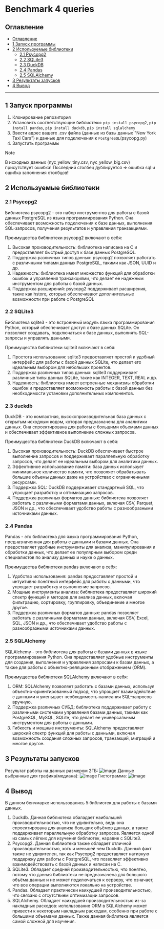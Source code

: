 # Benchmark 4 queries

## Оглавление
- [Оглавление](#оглавление)
- [1 Запуск программы](#1-запуск-программы)
- [2 Используемые библиотеки](#2-используемые-библиотеки)
  - [2.1 Psycopg2](#21-psycopg2)
  - [2.2 SQLite3](#22-sqlite3)
  - [2.3 DuckDB](#23-duckdb)
  - [2.4 Pandas](#24-pandas)
  - [2.5 SQLAlchemy](#25-sqlalchemy)
- [3 Результаты запусков](#3-результаты-запусков)
- [4 Вывод](#4-вывод)
***
## 1 Запуск программы 
1. Клонирование репозитория
2. Установить соответствующие библиотеки: `pip install psycopg2`, `pip install pandas`, `pip install duckdb`, `pip install sqlalchemy`
3. Ввести адрес вашего .csv файла (данные из базы данных "New York Taxi Cars") и данные для подключения к `PostgreSQL`(psycopg.py)
4. Запустить программы 
> [!NOTE]
> В исходных данных (nyc_yellow_tiny.csv, nyc_yellow_big.csv) присутствует ошибка! Последний столбец дублируется => ошибка sql и ошибка заполнения столбцов!
## 2 Используемые библиотеки
### 2.1 Psycopg2
Библиотека psycopg2 - это набор инструментов для работы с базой данных PostgreSQL из языка программирования Python. Она обеспечивает возможность подключения к базе данных, выполнения SQL-запросов, получения результатов и управления транзакциями.

Преимущества библиотеки psycopg2 включают в себя:
1. Высокая производительность: библиотека написана на C и предоставляет быстрый доступ к базе данных PostgreSQL.
2. Поддержка различных типов данных: psycopg2 позволяет работать с различными типами данных PostgreSQL, такими как JSON, UUID и др.
3. Надежность: библиотека имеет множество функций для обработки ошибок и управления транзакциями, что делает ее надежным инструментом для работы с базой данных.
4. Поддержка расширений: psycopg2 поддерживает расширения, такие как hstore, которые обеспечивают дополнительные возможности при работе с PostgreSQL
### 2.2 SQLite3
Библиотека sqlite3 - это встроенный модуль языка программирования Python, который обеспечивает доступ к базе данных SQLite. Он позволяет создавать, подключаться к базе данных, выполнять SQL-запросы и управлять данными.

Преимущества библиотеки sqlite3 включают в себя:
1. Простота использования: sqlite3 предоставляет простой и удобный интерфейс для работы с базой данных SQLite, что делает его идеальным выбором для небольших проектов.
2. Поддержка различных типов данных: sqlite3 поддерживает различные типы данных SQLite, такие как INTEGER, TEXT, REAL и др.
3. Надежность: библиотека имеет встроенные механизмы обработки ошибок и предоставляет возможность работы с базой данных без необходимости установки дополнительных компонентов.
### 2.3 duckdb
DuckDB - это компактная, высокопроизводительная база данных с открытым исходным кодом, которая предназначена для аналитики данных. Она спроектирована для работы с большими объемами данных и обеспечивает эффективное выполнение сложных запросов.

Преимущества библиотеки DuckDB включают в себя:
1. Высокая производительность: DuckDB обеспечивает быстрое выполнение запросов и поддерживает параллельную обработку запросов, что делает ее идеальным выбором для аналитики данных.
2. Эффективное использование памяти: база данных использует минимальное количество памяти, что позволяет обрабатывать большие объемы данных даже на устройствах с ограниченными ресурсами.
3. Поддержка SQL: DuckDB поддерживает стандартный SQL, что упрощает разработку и оптимизацию запросов.
4. Поддержка различных форматов данных: библиотека позволяет работать с различными форматами данных, включая CSV, Parquet, JSON и др., что обеспечивает удобство работы с разнообразными источниками данных.
### 2.4 Pandas
Pandas - это библиотека для языка программирования Python, предназначенная для работы с данными и базами данных. Она предоставляет удобные инструменты для анализа, манипулирования и обработки данных, что делает ее популярным выбором среди специалистов по анализу данных и науке о данных.

Преимущества библиотеки pandas включают в себя:
1. Удобство использования: pandas предоставляет простой и интуитивно понятный интерфейс для работы с данными, что упрощает разработку и выполнение запросов.
2. Мощные инструменты анализа: библиотека предоставляет широкий спектр функций и методов для анализа данных, включая фильтрацию, сортировку, группировку, объединение и многое другое.
3. Поддержка различных форматов данных: pandas позволяет работать с различными форматами данных, включая CSV, Excel, SQL, JSON и др., что обеспечивает удобство работы с разнообразными источниками данных.
### 2.5 SQLAlchemy
SQLAlchemy - это библиотека для работы с базами данных в языке программирования Python. Она предоставляет удобные инструменты для создания, выполнения и управления запросами к базам данных, а также для работы с объектно-реляционным отображением (ORM).

Преимущества библиотеки SQLAlchemy включают в себя:
1. ORM: SQLAlchemy позволяет работать с базами данных, используя объектно-ориентированный подход, что упрощает взаимодействие с данными и уменьшает необходимость написания SQL-запросов вручную.
2. Поддержка различных СУБД: библиотека поддерживает работу с различными системами управления базами данных, такими как PostgreSQL, MySQL, SQLite, что делает ее универсальным инструментом для работы с данными.
3. Гибкость и мощные инструменты: SQLAlchemy предоставляет широкий спектр функций для работы с данными, включая возможность создания сложных запросов, транзакций, миграций и многое другое.
## 3 Результаты запусков
Результат работы на данных размером 2ГБ:
![image](https://github.com/TypicalCode0/benchmark/assets/131657894/b4d94a2d-2f24-438e-9d2b-a70578a391ca)
Данные выбранные для графика(медиана):
![image](https://github.com/TypicalCode0/benchmark/assets/131657894/7f041173-5ad4-436b-9ed4-13a335e4caf5)
Гистограмма:
![image](https://github.com/TypicalCode0/benchmark/assets/131657894/01bcc799-b95c-4aef-9c84-38f25d7d54eb)
## 4 Вывод
В данном бенчмарке использовались 5 библиотек для работы с базами данных.
1) Duckdb. Данная библиотека обаладает наибольшей производительностью, что не удивительно, ведь она спроектирована для анализа больших объёмов данных, а также поддерживает параллельную обработку запросов. Является одной из самых лёгких для изучения библиотек, наравне с SQLite3.
2) Psycopg2. Данная библиотека также обладает отличной производительностью, хоть и меньшей чем Duckdb. Данный факт также не удивителен, так как Psycopg2 предоставляет нативную поддержку для работы с PostgreSQL, что позволяет эффективно взаимодействовать с базой данных и написан на С.
3) SQLite3. Обладает средней производительностью, что понятно, потому что данная библиотека не предназначена для большого объёма данных и не может подключаться к серверу, что означает, что все операции выполняются локально на устройстве. 
4) Pandas. Обладает практически наихудшей производительностью, что связано с отсутствием оптимизации запросов.
5) SQLAlchemy. Обладает наихудшей производительностью из-за накладных расходов: использование ORM в SQLAlchemy может привести к некоторым накладным расходам, особенно при работе с большими объемами данных. Также данная библитека является самой сложной для изучения.


